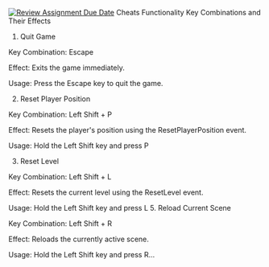 [![Review Assignment Due Date](https://classroom.github.com/assets/deadline-readme-button-22041afd0340ce965d47ae6ef1cefeee28c7c493a6346c4f15d667ab976d596c.svg)](https://classroom.github.com/a/nWK_6MNF)
Cheats Functionality
Key Combinations and Their Effects

1. Quit Game

Key Combination: Escape

Effect: Exits the game immediately.

Usage: Press the Escape key to quit the game.

2. Reset Player Position

Key Combination: Left Shift + P

Effect: Resets the player's position using the ResetPlayerPosition event.

Usage: Hold the Left Shift key and press P

3. Reset Level

Key Combination: Left Shift + L

Effect: Resets the current level using the ResetLevel event.

Usage: Hold the Left Shift key and press L
5. Reload Current Scene

Key Combination: Left Shift + R

Effect: Reloads the currently active scene.

Usage: Hold the Left Shift key and press R...